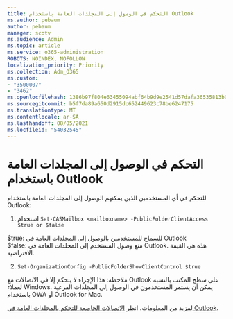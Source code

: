 ```yaml
---
title: التحكم في الوصول إلى المجلدات العامة باستخدام Outlook
ms.author: pebaum
author: pebaum
manager: scotv
ms.audience: Admin
ms.topic: article
ms.service: o365-administration
ROBOTS: NOINDEX, NOFOLLOW
localization_priority: Priority
ms.collection: Adm_O365
ms.custom:
- "3500007"
- "3462"
ms.openlocfilehash: 1386b97f804e63455094abf64b9d9e2541d57dafa36535813b0d7689e0ce2966
ms.sourcegitcommit: b5f7da89a650d2915dc652449623c78be6247175
ms.translationtype: MT
ms.contentlocale: ar-SA
ms.lasthandoff: 08/05/2021
ms.locfileid: "54032545"
---
```

# <a name="control-access-to-public-folders-using-outlook"></a>التحكم في الوصول إلى المجلدات العامة باستخدام Outlook

للتحكم في أي المستخدمين الذين يمكنهم الوصول إلى المجلدات العامة باستخدام Outlook:

1. استخدام `Set-CASMailbox <mailboxname> -PublicFolderClientAccess $true or $false`

$true: للسماح للمستخدمين بالوصول إلى المجلدات العامة في Outlook  
$false: منع وصول المستخدم إلى المجلدات العامة في Outlook. هذه هي القيمة الافتراضية.  

2. `Set-OrganizationConfig -PublicFolderShowClientControl $true`

ملاحظة: هذا الإجراء لا يتحكم إلا في الاتصالات مع Outlook على سطح المكتب بالنسبة لعملاء Windows. يمكن أن يستمر المستخدمون في الوصول إلى المجلدات الفرعية باستخدام OWA أو Outlook for Mac.

لمزيد من المعلومات، انظر [الاتصالات الخاضعة للتحكم بالمجلدات العامة في Outlook](https://aka.ms/controlpf).
